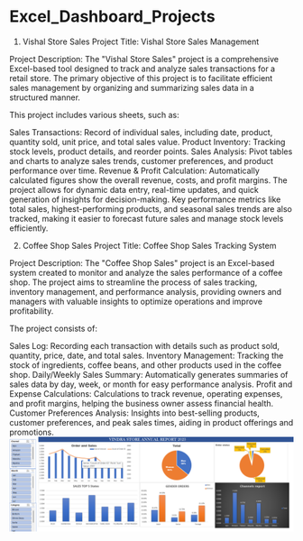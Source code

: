 # Excel_Dashboard_Projects
1. Vishal Store Sales
Project Title: Vishal Store Sales Management

Project Description: The "Vishal Store Sales" project is a comprehensive Excel-based tool designed to track and analyze sales transactions for a retail store. The primary objective of this project is to facilitate efficient sales management by organizing and summarizing sales data in a structured manner.

This project includes various sheets, such as:

Sales Transactions: Record of individual sales, including date, product, quantity sold, unit price, and total sales value.
Product Inventory: Tracking stock levels, product details, and reorder points.
Sales Analysis: Pivot tables and charts to analyze sales trends, customer preferences, and product performance over time.
Revenue & Profit Calculation: Automatically calculated figures show the overall revenue, costs, and profit margins.
The project allows for dynamic data entry, real-time updates, and quick generation of insights for decision-making. Key performance metrics like total sales, highest-performing products, and seasonal sales trends are also tracked, making it easier to forecast future sales and manage stock levels efficiently.

2. Coffee Shop Sales
Project Title: Coffee Shop Sales Tracking System

Project Description: The "Coffee Shop Sales" project is an Excel-based system created to monitor and analyze the sales performance of a coffee shop. The project aims to streamline the process of sales tracking, inventory management, and performance analysis, providing owners and managers with valuable insights to optimize operations and improve profitability.

The project consists of:

Sales Log: Recording each transaction with details such as product sold, quantity, price, date, and total sales.
Inventory Management: Tracking the stock of ingredients, coffee beans, and other products used in the coffee shop.
Daily/Weekly Sales Summary: Automatically generates summaries of sales data by day, week, or month for easy performance analysis.
Profit and Expense Calculations: Calculations to track revenue, operating expenses, and profit margins, helping the business owner assess financial health.
Customer Preferences Analysis: Insights into best-selling products, customer preferences, and peak sales times, aiding in product offerings and promotions.
![image alt](https://github.com/Harshvajpayee123/Excel_Dashboard_Projects/blob/main/Screenshot%202.png?raw=true)

